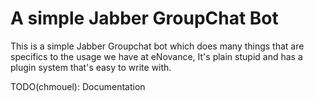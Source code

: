 # A simple Jabber GroupChat Bot

This is a simple Jabber Groupchat bot which does many things that are specifics to the usage we have at eNovance,
It's plain stupid and has a plugin system that's easy to write with.

TODO(chmouel): Documentation
